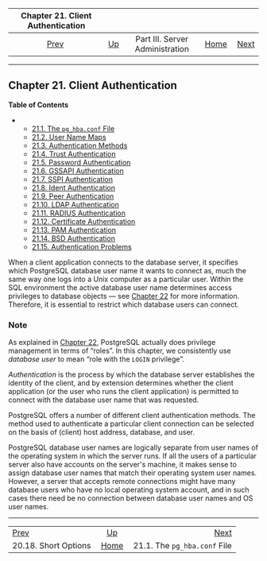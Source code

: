 <!--?xml version="1.0" encoding="UTF-8" standalone="no"?-->

|             Chapter 21. Client Authentication             |                                                    |                                 |                                                       |                                                             |
| :-------------------------------------------------------: | :------------------------------------------------- | :-----------------------------: | ----------------------------------------------------: | ----------------------------------------------------------: |
| [Prev](runtime-config-short.html "20.18. Short Options")  | [Up](admin.html "Part III. Server Administration") | Part III. Server Administration | [Home](index.html "PostgreSQL 17devel Documentation") |  [Next](auth-pg-hba-conf.html "21.1. The pg_hba.conf File") |

***

## Chapter 21. Client Authentication

**Table of Contents**

*   *   [21.1. The `pg_hba.conf` File](auth-pg-hba-conf.html)
    *   [21.2. User Name Maps](auth-username-maps.html)
    *   [21.3. Authentication Methods](auth-methods.html)
    *   [21.4. Trust Authentication](auth-trust.html)
    *   [21.5. Password Authentication](auth-password.html)
    *   [21.6. GSSAPI Authentication](gssapi-auth.html)
    *   [21.7. SSPI Authentication](sspi-auth.html)
    *   [21.8. Ident Authentication](auth-ident.html)
    *   [21.9. Peer Authentication](auth-peer.html)
    *   [21.10. LDAP Authentication](auth-ldap.html)
    *   [21.11. RADIUS Authentication](auth-radius.html)
    *   [21.12. Certificate Authentication](auth-cert.html)
    *   [21.13. PAM Authentication](auth-pam.html)
    *   [21.14. BSD Authentication](auth-bsd.html)
    *   [21.15. Authentication Problems](client-authentication-problems.html)



When a client application connects to the database server, it specifies which PostgreSQL database user name it wants to connect as, much the same way one logs into a Unix computer as a particular user. Within the SQL environment the active database user name determines access privileges to database objects — see [Chapter 22](user-manag.html "Chapter 22. Database Roles") for more information. Therefore, it is essential to restrict which database users can connect.

### Note

As explained in [Chapter 22](user-manag.html "Chapter 22. Database Roles"), PostgreSQL actually does privilege management in terms of “roles”. In this chapter, we consistently use *database user* to mean “role with the `LOGIN` privilege”.

*Authentication* is the process by which the database server establishes the identity of the client, and by extension determines whether the client application (or the user who runs the client application) is permitted to connect with the database user name that was requested.

PostgreSQL offers a number of different client authentication methods. The method used to authenticate a particular client connection can be selected on the basis of (client) host address, database, and user.

PostgreSQL database user names are logically separate from user names of the operating system in which the server runs. If all the users of a particular server also have accounts on the server's machine, it makes sense to assign database user names that match their operating system user names. However, a server that accepts remote connections might have many database users who have no local operating system account, and in such cases there need be no connection between database user names and OS user names.

***

|                                                           |                                                       |                                                             |
| :-------------------------------------------------------- | :---------------------------------------------------: | ----------------------------------------------------------: |
| [Prev](runtime-config-short.html "20.18. Short Options")  |   [Up](admin.html "Part III. Server Administration")  |  [Next](auth-pg-hba-conf.html "21.1. The pg_hba.conf File") |
| 20.18. Short Options                                      | [Home](index.html "PostgreSQL 17devel Documentation") |                                21.1. The `pg_hba.conf` File |
